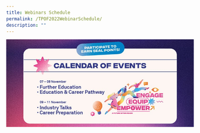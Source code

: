 ```yaml
---
title: Webinars Schedule
permalink: /TPOF2022WebinarSchedule/
description: ""
---
```


![](/images/Asset/EDM%202_V4-02-01.jpg)